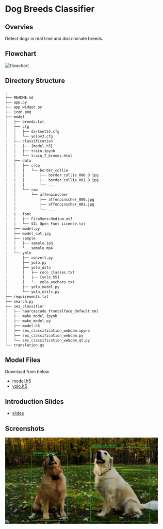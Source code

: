 # Dog Breeds Classifier

## Overvies
Detect dogs in real time and discriminate breeds.  

## Flowchart
![flowchart](https://i.imgur.com/cKUVat8.png)

## Directory Structure
```
.
├── README.md
├── app.py
├── app_widget.py
├── icon.png
├── model
│   ├── breeds.txt
│   ├── cfg
│   │   ├── darknet53.cfg
│   │   └── yolov3.cfg
│   ├── classification
│   │   ├── [model.h5]
│   │   ├── train.ipynb
│   │   └── train_7_breeds.html
│   ├── data
│   │   ├── crop
│   │   │   └── border_collie
│   │   │       ├── border_collie_000_0.jpg
│   │   │       ├── border_collie_001_0.jpg
│   │   │       └── ...
│   │   └── raw
│   │       └── affenpinscher
│   │           ├── affenpinscher_000.jpg
│   │           ├── affenpinscher_001.jpg
│   │           └── ...
│   ├── font
│   │   ├── FiraMono-Medium.otf
│   │   └── SIL Open Font License.txt
│   ├── model.py
│   ├── model_out.jpg
│   ├── sample
│   │   ├── sample.jpg
│   │   └── sample.mp4
│   └── yolo
│       ├── convert.py
│       ├── yolo.py
│       ├── yolo_data
│       │   ├── coco_classes.txt
│       │   ├── [yolo.h5]
│       │   └── yolo_anchors.txt
│       ├── yolo_model.py
│       └── yolo_utils.py
├── requirements.txt
├── search.py
├── sex_classifier
│   ├── haarcascade_frontalface_default.xml
│   ├── make_model.ipynb
│   ├── make_model.py
│   ├── model.h5
│   ├── sex_classification_webcam.ipynb
│   ├── sex_classification_webcam.py
│   └── sex_classification_webcam_qt.py
└── translation.gs
```

## Model Files
Download from below.
* [model.h5](https://www.dropbox.com/s/q0kyzz67yeixkph/model.h5?dl=0)  
* [yolo.h5](https://www.dropbox.com/s/kozt3gbk5l5ucde/yolo.h5?dl=0)  

## Introduction Slides
* [slides](https://docs.google.com/presentation/d/1l0LN2YL9Yo8Kis8--WkkkermDjyC0KMCYUctEZanW28/edit?usp=sharing)

## Screenshots
![screenshot](design/screenshot.png)